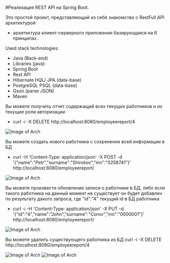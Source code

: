 #Реализация REST API на Spring Boot.

Это простой проект,
представляющий из себя знакомство с RestFull API архитектурой
- архитектура клиент-серверного приложения базирующаяся на 6 принципах.

Used stack technologies:

- Java (Back-end)
- Libraries (java):
- Spring Boot
- Rest API
- Hibernate HQL/ JPA (data-base)
- PostgreSQL PSQL (data-base)
- Gson (parse JSON)
- Maven

Вы можете получить отчет содержащий всех текущих работников и их текущие роли авторизации
- curl -i -X DELETE http://localhost:8080/employeereport/4

![Image of Arch](https://github.com/SlartiBartFast-art/job4j_auth/blob/master/image/Screenshot_1.jpg)
  
Вы можете создать нового работника с сохренение всей информации в БД
-  curl -H 'Content-Type: application/json' -X POST -d '{"name":"Petr","surname":"Shirokov","inn":"0258741"}' http://localhost:8080/employeereport/

![Image of Arch](https://github.com/SlartiBartFast-art/job4j_auth/blob/master/image/Screenshot_2.jpg)
   
Вы можете произвести обновление записи о работнике в БД, 
либо если такого работника на данный момент не существует он будет добавлен по результату дакого запроса,
где "id":"4" текущий id в БД работника
- curl -i -H 'Content-Type: application/json' -X PUT -d '{"id":"4","name":"John","surname":"Conor","inn":"0000001"}' http://localhost:8080/employeereport/

![Image of Arch](https://github.com/SlartiBartFast-art/job4j_auth/blob/master/image/Screenshot_5.jpg)
  
Вы можете удалить существующего работника из БД
curl -i -X DELETE http://localhost:8080/employeereport/4

![Image of Arch](https://github.com/SlartiBartFast-art/job4j_auth/blob/master/image/Screenshot_4.jpg)
![Image of Arch](https://github.com/SlartiBartFast-art/job4j_auth/blob/master/image/Screenshot_3.jpg)

